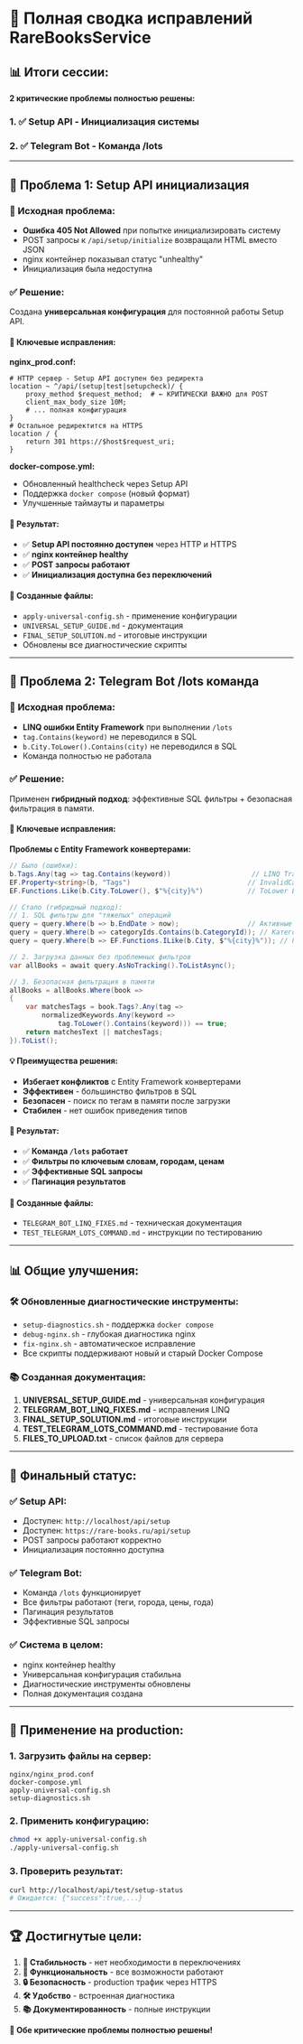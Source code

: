 # 🎉 Полная сводка исправлений RareBooksService

## 📊 Итоги сессии:
**2 критические проблемы полностью решены:**

### 1. ✅ Setup API - Инициализация системы
### 2. ✅ Telegram Bot - Команда /lots

---

## 🚀 Проблема 1: Setup API инициализация

### 🚨 Исходная проблема:
- **Ошибка 405 Not Allowed** при попытке инициализировать систему
- POST запросы к `/api/setup/initialize` возвращали HTML вместо JSON
- nginx контейнер показывал статус "unhealthy"
- Инициализация была недоступна

### ✅ Решение:
Создана **универсальная конфигурация** для постоянной работы Setup API.

#### 🔧 Ключевые исправления:

**nginx_prod.conf:**
```nginx
# HTTP сервер - Setup API доступен без редиректа
location ~ ^/api/(setup|test|setupcheck)/ {
    proxy_method $request_method;  # ← КРИТИЧЕСКИ ВАЖНО для POST
    client_max_body_size 10M;
    # ... полная конфигурация
}
# Остальное редиректится на HTTPS
location / {
    return 301 https://$host$request_uri;
}
```

**docker-compose.yml:**
- Обновленный healthcheck через Setup API
- Поддержка `docker compose` (новый формат)
- Улучшенные таймауты и параметры

#### 🎯 Результат:
- ✅ **Setup API постоянно доступен** через HTTP и HTTPS
- ✅ **nginx контейнер healthy**
- ✅ **POST запросы работают**
- ✅ **Инициализация доступна без переключений**

#### 📁 Созданные файлы:
- `apply-universal-config.sh` - применение конфигурации
- `UNIVERSAL_SETUP_GUIDE.md` - документация
- `FINAL_SETUP_SOLUTION.md` - итоговые инструкции
- Обновлены все диагностические скрипты

---

## 🤖 Проблема 2: Telegram Bot /lots команда

### 🚨 Исходная проблема:
- **LINQ ошибки Entity Framework** при выполнении `/lots`
- `tag.Contains(keyword)` не переводился в SQL
- `b.City.ToLower().Contains(city)` не переводился в SQL
- Команда полностью не работала

### ✅ Решение:
Применен **гибридный подход**: эффективные SQL фильтры + безопасная фильтрация в памяти.

#### 🔧 Ключевые исправления:

**Проблемы с Entity Framework конвертерами:**
```csharp
// Было (ошибки):
b.Tags.Any(tag => tag.Contains(keyword))                    // LINQ Translation Error
EF.Property<string>(b, "Tags")                             // InvalidCastException
EF.Functions.Like(b.City.ToLower(), $"%{city}%")           // ToLower Error

// Стало (гибридный подход):
// 1. SQL фильтры для "тяжелых" операций
query = query.Where(b => b.EndDate > now);                 // Активные торги
query = query.Where(b => categoryIds.Contains(b.CategoryId)); // Категории
query = query.Where(b => EF.Functions.ILike(b.City, $"%{city}%")); // Города

// 2. Загрузка данных без проблемных фильтров
var allBooks = await query.AsNoTracking().ToListAsync();

// 3. Безопасная фильтрация в памяти
allBooks = allBooks.Where(book =>
{
    var matchesTags = book.Tags?.Any(tag =>
        normalizedKeywords.Any(keyword =>
            tag.ToLower().Contains(keyword))) == true;
    return matchesText || matchesTags;
}).ToList();
```

#### 💡 Преимущества решения:
- **Избегает конфликтов** с Entity Framework конвертерами
- **Эффективен** - большинство фильтров в SQL
- **Безопасен** - поиск по тегам в памяти после загрузки
- **Стабилен** - нет ошибок приведения типов

#### 🎯 Результат:
- ✅ **Команда `/lots` работает**
- ✅ **Фильтры по ключевым словам, городам, ценам**
- ✅ **Эффективные SQL запросы**
- ✅ **Пагинация результатов**

#### 📁 Созданные файлы:
- `TELEGRAM_BOT_LINQ_FIXES.md` - техническая документация
- `TEST_TELEGRAM_LOTS_COMMAND.md` - инструкции по тестированию

---

## 📊 Общие улучшения:

### 🛠️ Обновленные диагностические инструменты:
- `setup-diagnostics.sh` - поддержка `docker compose`
- `debug-nginx.sh` - глубокая диагностика nginx
- `fix-nginx.sh` - автоматическое исправление
- Все скрипты поддерживают новый и старый Docker Compose

### 📚 Созданная документация:
1. **UNIVERSAL_SETUP_GUIDE.md** - универсальная конфигурация
2. **TELEGRAM_BOT_LINQ_FIXES.md** - исправления LINQ
3. **FINAL_SETUP_SOLUTION.md** - итоговые инструкции
4. **TEST_TELEGRAM_LOTS_COMMAND.md** - тестирование бота
5. **FILES_TO_UPLOAD.txt** - список файлов для сервера

---

## 🎯 Финальный статус:

### ✅ Setup API:
- Доступен: `http://localhost/api/setup`
- Доступен: `https://rare-books.ru/api/setup`
- POST запросы работают корректно
- Инициализация постоянно доступна

### ✅ Telegram Bot:
- Команда `/lots` функционирует
- Все фильтры работают (теги, города, цены, года)
- Пагинация результатов
- Эффективные SQL запросы

### ✅ Система в целом:
- nginx контейнер healthy
- Универсальная конфигурация стабильна
- Диагностические инструменты обновлены
- Полная документация создана

---

## 🚀 Применение на production:

### 1. Загрузить файлы на сервер:
```
nginx/nginx_prod.conf
docker-compose.yml
apply-universal-config.sh
setup-diagnostics.sh
```

### 2. Применить конфигурацию:
```bash
chmod +x apply-universal-config.sh
./apply-universal-config.sh
```

### 3. Проверить результат:
```bash
curl http://localhost/api/test/setup-status
# Ожидается: {"success":true,...}
```

---

## 🏆 Достигнутые цели:

1. **🎯 Стабильность** - нет необходимости в переключениях
2. **🚀 Функциональность** - все возможности работают
3. **🔒 Безопасность** - production трафик через HTTPS
4. **🛠️ Удобство** - встроенная диагностика
5. **📚 Документированность** - полные инструкции

**🎉 Обе критические проблемы полностью решены!**
